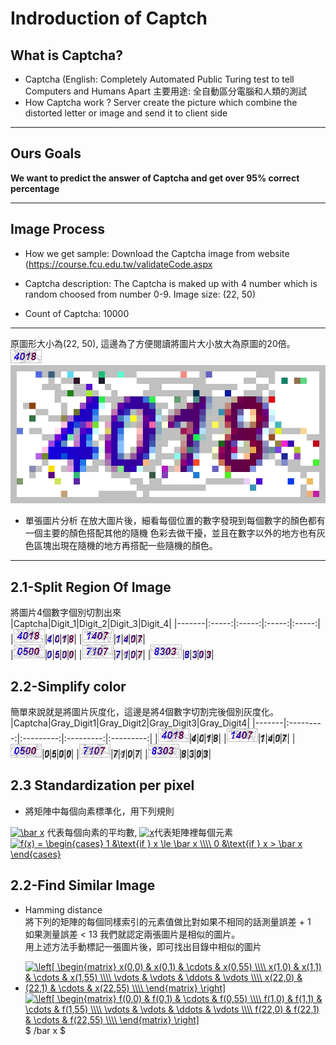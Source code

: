 # Indroduction of Captch

## What is Captcha?
  * Captcha (English: Completely Automated Public Turing test to tell Computers and Humans Apart
    主要用途: 全自動區分電腦和人類的測試
  * How Captcha work ?
    Server create the picture which combine the distorted letter or image and send it to client side  
---
## Ours Goals
  **We want to predict the answer of Captcha and get over 95% correct percentage**

---

## Image Process

  * How we get sample: Download the Captcha image from website (https://course.fcu.edu.tw/validateCode.aspx

  * Captcha description: 
    The Captcha is maked up with 4 number which is random choosed from number 0-9.
    Image size: (22, 50)
    
  * Count of Captcha: 10000

---
  原圖形大小為(22, 50), 這邊為了方便閱讀將圖片大小放大為原圖的20倍。
  ![image](./image/00000.jpg) ![resize_image](./image/resize.jpg)
  * 單張圖片分析
    在放大圖片後，細看每個位置的數字發現到每個數字的顏色都有一個主要的顏色搭配其他的隨機  色彩去做干擾，並且在數字以外的地方也有灰色區塊出現在隨機的地方再搭配一些隨機的顏色。
---
## 2.1-Split Region Of Image
  將圖片4個數字個別切割出來  
  |Captcha|Digit_1|Digit_2|Digit_3|Digit_4|
  |-------|:-----:|:-----:|:-----:|:-----:|
  |![image](./image/00000.jpg)|![digit_1](./image/digit_1.jpg)|![digit_2](./image/digit_2.jpg)|![digit_3](./image/digit_3.jpg)|![digit_4](./image/digit_4.jpg)|
  |![image](./image/00001.jpg)|![digit_1](./image/00001_digit1.jpg)|![digit2](./image/00001_digit2.jpg)|![image](./image/00001_digit3.jpg)|![image](./image/00001_digit4.jpg)|  
  |![image](./image/00002.jpg)|![digit_1](./image/00002_digit1.jpg)|![digit2](./image/00002_digit2.jpg)|![image](./image/00002_digit3.jpg)|![image](./image/00002_digit4.jpg)|
  |![image](./image/00003.jpg)|![digit_1](./image/00003_digit1.jpg)|![digit2](./image/00003_digit2.jpg)|![image](./image/00003_digit3.jpg)|![image](./image/00003_digit4.jpg)| 
  |![image](./image/00004.jpg)|![digit_1](./image/00004_digit1.jpg)|![digit2](./image/00004_digit2.jpg)|![image](./image/00004_digit3.jpg)|![image](./image/00004_digit4.jpg)| 

## 2.2-Simplify color 
  簡單來說就是將圖片灰度化，這邊是將4個數字切割完後個別灰度化。  
  |Captcha|Gray_Digit1|Gray_Digit2|Gray_Digit3|Gray_Digit4|
  |-------|:---------:|:---------:|:---------:|:---------:|
  |![image](./image/00000.jpg)|![image](./image/00000_digit1_gray.jpg)|![image](./image/00000_digit2_gray.jpg)|![image](./image/00000_digit3_gray.jpg)|![image](./image/00000_digit4_gray.jpg)|
  |![image](./image/00001.jpg)|![image](./image/00001_digit1_gray.jpg)|![image](./image/00001_digit2_gray.jpg)|![image](./image/00001_digit3_gray.jpg)|![image](./image/00001_digit4_gray.jpg)|
  |![image](./image/00002.jpg)|![image](./image/00002_digit1_gray.jpg)|![image](./image/00002_digit2_gray.jpg)|![image](./image/00002_digit3_gray.jpg)|![image](./image/00002_digit4_gray.jpg)|
  |![image](./image/00003.jpg)|![image](./image/00003_digit1_gray.jpg)|![image](./image/00003_digit2_gray.jpg)|![image](./image/00003_digit3_gray.jpg)|![image](./image/00003_digit4_gray.jpg)|
  |![image](./image/00004.jpg)|![image](./image/00004_digit1_gray.jpg)|![image](./image/00004_digit2_gray.jpg)|![image](./image/00004_digit3_gray.jpg)|![image](./image/00004_digit4_gray.jpg)|
## 2.3 Standardization per pixel
  * 將矩陣中每個向素標準化，用下列規則  

  <a href="https://www.codecogs.com/eqnedit.php?latex=\bar&space;x" target="_blank"><img src="https://latex.codecogs.com/gif.latex?\bar&space;x" title="\bar x" /></a> 代表每個向素的平均數, 
 <a href="https://www.codecogs.com/eqnedit.php?latex=x" target="_blank"><img src="https://latex.codecogs.com/gif.latex?x" title="x" /></a>代表矩陣裡每個元素  
 <a href="https://www.codecogs.com/eqnedit.php?latex=f(x)&space;=&space;\begin{cases}&space;1&space;&\text{if&space;}&space;x&space;\le&space;\bar&space;x&space;\\\\&space;0&space;&\text{if&space;}&space;x&space;>&space;\bar&space;x&space;\end{cases}" target="_blank"><img src="https://latex.codecogs.com/gif.latex?f(x)&space;=&space;\begin{cases}&space;1&space;&\text{if&space;}&space;x&space;\le&space;\bar&space;x&space;\\\\&space;0&space;&\text{if&space;}&space;x&space;>&space;\bar&space;x&space;\end{cases}" title="f(x) = \begin{cases} 1 &\text{if } x \le \bar x \\\\ 0 &\text{if } x > \bar x \end{cases}" /></a>
## 2.2-Find Similar Image

  * Hamming distance  
  將下列的矩陣的每個同樣索引的元素值做比對如果不相同的話測量誤差 + 1  
  如果測量誤差 < 13 我們就認定兩張圖片是相似的圖片。  
  用上述方法手動標記一張圖片後，即可找出目錄中相似的圖片

  * <a href="https://www.codecogs.com/eqnedit.php?latex=\left[&space;\begin{matrix}&space;x(0,0)&space;&&space;x(0,1)&space;&&space;\cdots&space;&&space;x(0,55)&space;\\\\&space;x(1,0)&space;&&space;x(1,1)&space;&&space;\cdots&space;&&space;x(1,55)&space;\\\\&space;\vdots&space;&&space;\vdots&space;&&space;\ddots&space;&&space;\vdots&space;\\\\&space;x(22,0)&space;&&space;(22,1)&space;&&space;\cdots&space;&&space;x(22,55)&space;\\\\&space;\end{matrix}&space;\right]" target="_blank"><img src="https://latex.codecogs.com/png.latex?\left[&space;\begin{matrix}&space;x(0,0)&space;&&space;x(0,1)&space;&&space;\cdots&space;&&space;x(0,55)&space;\\\\&space;x(1,0)&space;&&space;x(1,1)&space;&&space;\cdots&space;&&space;x(1,55)&space;\\\\&space;\vdots&space;&&space;\vdots&space;&&space;\ddots&space;&&space;\vdots&space;\\\\&space;x(22,0)&space;&&space;(22,1)&space;&&space;\cdots&space;&&space;x(22,55)&space;\\\\&space;\end{matrix}&space;\right]" title="\left[ \begin{matrix} x(0,0) & x(0,1) & \cdots & x(0,55) \\\\ x(1,0) & x(1,1) & \cdots & x(1,55) \\\\ \vdots & \vdots & \ddots & \vdots \\\\ x(22,0) & (22,1) & \cdots & x(22,55) \\\\ \end{matrix} \right]" /></a>                   <a href="https://www.codecogs.com/eqnedit.php?latex=\left[&space;\begin{matrix}&space;f(0,0)&space;&&space;f(0,1)&space;&&space;\cdots&space;&&space;f(0,55)&space;\\\\&space;f(1,0)&space;&&space;f(1,1)&space;&&space;\cdots&space;&&space;f(1,55)&space;\\\\&space;\vdots&space;&&space;\vdots&space;&&space;\ddots&space;&&space;\vdots&space;\\\\&space;f(22,0)&space;&&space;f(22,1)&space;&&space;\cdots&space;&&space;f(22,55)&space;\\\\&space;\end{matrix}&space;\right]" target="_blank"><img src="https://latex.codecogs.com/gif.latex?\left[&space;\begin{matrix}&space;f(0,0)&space;&&space;f(0,1)&space;&&space;\cdots&space;&&space;f(0,55)&space;\\\\&space;f(1,0)&space;&&space;f(1,1)&space;&&space;\cdots&space;&&space;f(1,55)&space;\\\\&space;\vdots&space;&&space;\vdots&space;&&space;\ddots&space;&&space;\vdots&space;\\\\&space;f(22,0)&space;&&space;f(22,1)&space;&&space;\cdots&space;&&space;f(22,55)&space;\\\\&space;\end{matrix}&space;\right]" title="\left[ \begin{matrix} f(0,0) & f(0,1) & \cdots & f(0,55) \\\\ f(1,0) & f(1,1) & \cdots & f(1,55) \\\\ \vdots & \vdots & \ddots & \vdots \\\\ f(22,0) & f(22,1) & \cdots & f(22,55) \\\\ \end{matrix} \right]" /></a>  
 $ /bar x $
 




